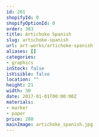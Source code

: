 ```yaml
---
id: 201
shopifyId: 0
shopifyOptionId: 0
order: 383
title: Artichoke Spanish
slug: artichoke-spanish
url: art-works/artichoke-spanish
aliases: []
categories:
- graphics
inStock: false
isVisible: false
location: ""
height: 21
width: 30
date: 2017-01-01T00:00:00Z
materials:
- marker
- paper
price: 200
mainImage: artichoke_spanish.jpg
---
```

